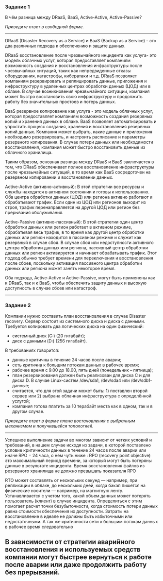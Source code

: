 ### Задание 1

В чём разница между DRaaS, BaaS, Active-Active, Active-Passive?

*Приведите ответ в свободной форме.*

---
DRaaS (Disaster Recovery as a Service) и BaaS (Backup as a Service) - это два различных подхода к обеспечению и защите данных.

DRaaS восстановление после чрезвычайного инцидента как услуга- это модель облачных услуг, которая предоставляет компаниям возможность создания и восстановления инфраструктуры после чрезвычайных ситуаций, таких как непредвиденные отказы оборудования, катастрофы, кибератаки и т.д. DRaaS позволяет компаниям резервировать и реплицировать данные, приложения и инфраструктуру в удаленных центрах обработки данных (ЦОД) или в облаке. В случае возникновения чрезвычайного ситуации, компания может быстро восстановить свою инфраструктуру и продолжить работу без значительных простоев и потерь данных.

BaaS резервное копирование как услуга - это модель облачных услуг, которая предоставляет компаниям возможность создания резервных копий и хранения данных в облаке. BaaS позволяет автоматизировать и упростить процесс создания, хранения и восстановления резервных копий данных. Компания может выбрать, какие данные и приложения необходимо резервировать, и настроить расписание и параметры резервного копирования. В случае потери данных или необходимости восстановления, компания может быстро восстановить данные из облачного хранилища.

Таким образом, основная разница между DRaaS и BaaS заключается в том, что DRaaS обеспечивает полное восстановление инфраструктуры после чрезвычайных ситуаций, в то время как BaaS сосредоточен на резервном копировании и восстановлении данных.

Active-Active (активно-активный): В этой стратегии все ресурсы и службы находятся в активном состоянии и готовы к использованию. Оба центра обработки данных (ЦОД) или региона активно работают и обрабатывают трафик. Если один из ЦОД или регионов выходит из строя, трафик перенаправляется на другой ЦОД или регион без прерывания обслуживания.

Active-Passive (активно-пассивный): В этой стратегии один центр обработки данных или регион работает в активном режиме, обрабатывая весь трафик, в то время как другой центр обработки данных или регион находится в пассивном режиме и служит как резервный в случае сбоя. В случае сбоя или недоступности активного центра обработки данных или региона, пассивный центр обработки данных или регион активируется и начинает обрабатывать трафик. Этот подход обычно требует времени для переключения и восстановления после сбоев, поскольку активация пассивного центра обработки данных или региона может занять некоторое время.

Оба подхода, Active-Active и Active-Passive, могут быть применены как к DRaaS, так и к BaaS, чтобы обеспечить защиту данных и высокую доступность в случае сбоев или катастроф.



---

### Задание 2

Компании нужно составить план восстановления в случае Disaster recovery. Сервер состоит из системного диска и диска с данными.
Требуется копировать два логических диска на один физический:
- системный диск (C:) (20 гигабайт);
- диск с данными (D:) (256 гигабайт).

В требованиях говорится:
- данные критичны в течение 24 часов после аварии;
- сеть критична к большим потокам данных в рабочее время;
- рабочее время с 9.00 до 18.00, пять дней (понедельник – пятница);
- план резервирования должен быть реализован для диска C и для диска D. В случае Linux-систем /dev/sda1, /dev/sda4 или /dev/sdb1-данные;
- считается, что для этой задачи может быть: 1) поставлен второй сервер или 2) выбрана облачная инфраструктура с определённой услугой;
- компания готова платить за 10 терабайт места как в одном, так и в другом случае.

*Приведите ответ в форме плана востановления с выбранным механизмом и получившейся топологией.*

---



Успешное выполнение задачи во многом зависит от четких условий и требований, в нашем случае исходя из задачи, в которой поставлено условие критичности данных в течение 24 часов после аварии или иначе RPO = 24 часа, о нем чуть ниже :
RPO (recovery point objective) это максимальный период времени,
за который могут быть потеряны данные в результате инцидента.
Время восстановления файлов из резервного хранилища не
должно превышать показателя RPO

RTO может составлять от нескольких секунд — например, при
репликации в облаке, до нескольких дней, когда бэкап пишется
на физические носители — например, на магнитную ленту. Устанавливается с учетом того, какой объем данных может
потерять пользователь (клиент) в случае инцидента.
Определиться с этим помогает расчет точки безубыточности,
когда стоимость потери данных равна стоимости обеспечения их
доступности. Затраты на восстановление в идеале не должны
быть избыточными или недостаточными.
А так же критичности сети к большим потокам данных в рабочее время следовательно

В зависимости от стратегии
аварийного восстановления и используемых средств компании
могут быстрее вернуться к работе после аварии или даже
продолжить работу без прерываний.
---
